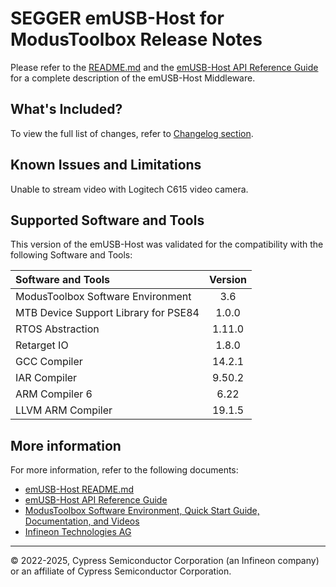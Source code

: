 # SEGGER emUSB-Host for ModusToolbox Release Notes

Please refer to the [README.md](./README.md) and the [emUSB-Host API Reference Guide](https://infineon.github.io/emusb-host/html/index.html) for a complete description of the emUSB-Host Middleware.

## What's Included?

To view the full list of changes, refer to [Changelog section](https://infineon.github.io/emusb-host/html/index.html#section_emusb_host_changelog).

## Known Issues and Limitations
Unable to stream video with Logitech C615 video camera.

## Supported Software and Tools

This version of the emUSB-Host was validated for the compatibility with the following Software and Tools:

| Software and Tools                                      | Version |
| :---                                                    | :----:  |
| ModusToolbox Software Environment                       | 3.6     |
| MTB Device Support Library for PSE84                    | 1.0.0   |
| RTOS Abstraction                                        | 1.11.0  |
| Retarget IO                                             | 1.8.0   |
| GCC Compiler                                            | 14.2.1  |
| IAR Compiler                                            | 9.50.2  |
| ARM Compiler 6                                          | 6.22    |
| LLVM ARM Compiler                                       | 19.1.5  |

## More information

For more information, refer to the following documents:

* [emUSB-Host README.md](./README.md)
* [emUSB-Host API Reference Guide](https://infineon.github.io/emusb-host/html/index.html)
* [ModusToolbox Software Environment, Quick Start Guide, Documentation, and Videos](https://www.infineon.com/cms/en/design-support/tools/sdk/modustoolbox-software)
* [Infineon Technologies AG](https://www.infineon.com)

---
© 2022-2025, Cypress Semiconductor Corporation (an Infineon company) or an affiliate of Cypress Semiconductor Corporation.
